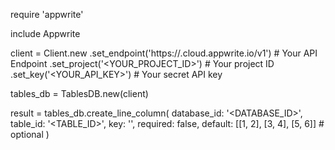 require 'appwrite'

include Appwrite

client = Client.new
    .set_endpoint('https://<REGION>.cloud.appwrite.io/v1') # Your API Endpoint
    .set_project('<YOUR_PROJECT_ID>') # Your project ID
    .set_key('<YOUR_API_KEY>') # Your secret API key

tables_db = TablesDB.new(client)

result = tables_db.create_line_column(
    database_id: '<DATABASE_ID>',
    table_id: '<TABLE_ID>',
    key: '',
    required: false,
    default: [[1, 2], [3, 4], [5, 6]] # optional
)

